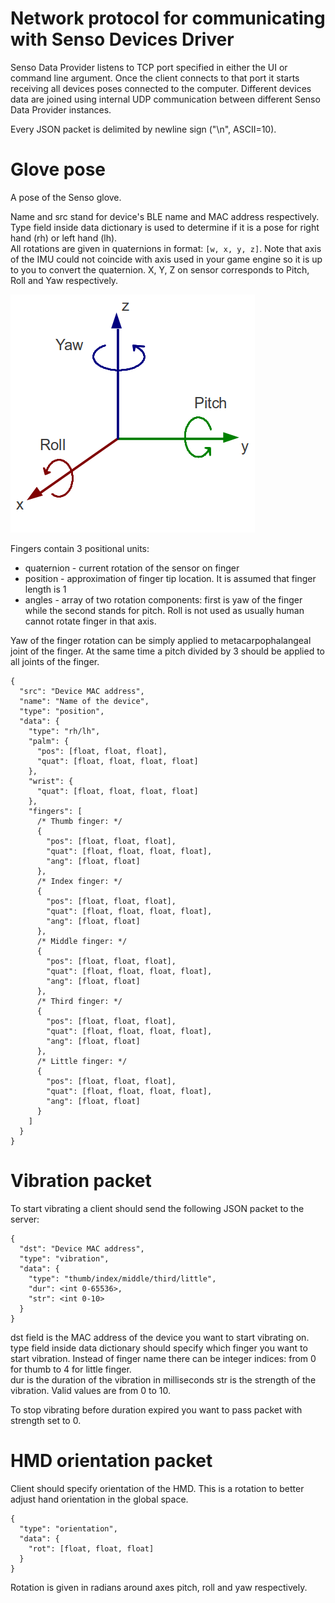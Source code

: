# Network protocol for communicating with Senso Devices Driver

Senso Data Provider listens to TCP port specified in either the UI or command line argument. Once the client connects to that port it starts receiving all devices poses connected to the computer. Different devices data are joined using internal UDP communication between different Senso Data Provider instances.

Every JSON packet is delimited by newline sign ("\n", ASCII=10).

# Glove pose

A pose of the Senso glove.  


Name and src stand for device's BLE name and MAC address respectively. Type field inside data dictionary is used to determine if it is a pose for right hand (rh) or left hand (lh).  
All rotations are given in quaternions in format: `[w, x, y, z]`. Note that axis of the IMU could not coincide with axis used in your game engine so it is up to you to convert the quaternion.
X, Y, Z on sensor corresponds to Pitch, Roll and Yaw respectively.

![Pitch Roll Yaw](img/roll_pitch_yaw.png)

Fingers contain 3 positional units:
* quaternion - current rotation of the sensor on finger
* position - approximation of finger tip location. It is assumed that finger length is 1
* angles - array of two rotation components: first is yaw of the finger while the second stands for pitch. Roll is not used as usually human cannot rotate finger in that axis.

Yaw of the finger rotation can be simply applied to metacarpophalangeal joint of the finger. At the same time a pitch divided by 3 should be applied to all joints of the finger.

```
{
  "src": "Device MAC address",
  "name": "Name of the device",
  "type": "position",
  "data": {
    "type": "rh/lh",
    "palm": {
      "pos": [float, float, float],
      "quat": [float, float, float, float]
    },
    "wrist": {
      "quat": [float, float, float, float]
    },
    "fingers": [
      /* Thumb finger: */
      {
        "pos": [float, float, float],
        "quat": [float, float, float, float],
        "ang": [float, float]
      },
      /* Index finger: */
      {
        "pos": [float, float, float],
        "quat": [float, float, float, float],
        "ang": [float, float]
      },
      /* Middle finger: */
      {
        "pos": [float, float, float],
        "quat": [float, float, float, float],
        "ang": [float, float]
      },
      /* Third finger: */
      {
        "pos": [float, float, float],
        "quat": [float, float, float, float],
        "ang": [float, float]
      },
      /* Little finger: */
      {
        "pos": [float, float, float],
        "quat": [float, float, float, float],
        "ang": [float, float]
      }
    ]
  }
}
```

# Vibration packet

To start vibrating a client should send the following JSON packet to the server:

```
{
  "dst": "Device MAC address",
  "type": "vibration",
  "data": {
    "type": "thumb/index/middle/third/little",
    "dur": <int 0-65536>,
    "str": <int 0-10>
  }
}
```

dst field is the MAC address of the device you want to start vibrating on.  
type field inside data dictionary should specify which finger you want to start vibration. Instead of finger name there can be integer indices: from 0 for thumb to 4 for little finger.  
dur is the duration of the vibration in milliseconds
str is the strength of the vibration. Valid values are from 0 to 10.

To stop vibrating before duration expired you want to pass packet with strength set to 0.

# HMD orientation packet

Client should specify orientation of the HMD. This is a rotation to better adjust hand orientation in the global space.

```
{
  "type": "orientation",
  "data": {
    "rot": [float, float, float]
  }
}
```

Rotation is given in radians around axes pitch, roll and yaw respectively.
